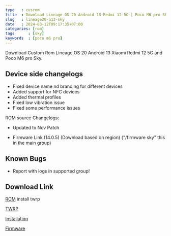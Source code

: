 ```yaml
---
type   : cusrom
title  : Download Lineage OS 20 Android 13 Redmi 12 5G | Poco M6 pro Sky
slug   : lineage20-a13-sky
date   : 2024-03-12T09:17:35+07:00
categories: [rom]
tags      : [sky]
keywords  : [poco m6 pro]
---
```


Download Custom Rom Lineage OS 20 Android 13 Xiaomi Redmi 12 5G and Poco M6 pro Sky.

## Device side changelogs
- Fixed device name nd branding for different devices
- Added support for NFC devices
- Added thermal profiles 
- Fixed low vibration issue
- Fixed some performance issues

ROM source Changelogs: 
- Updated to Nov Patch

- Firmware Link (14.0.5)
(Download based on region)
("/firmware sky" this in the main group)

## Known Bugs
- Report with logs in supported group!


## Download Link
[ROM](https://sourceforge.net/projects/redmi12-sky/files/lineage-20.0-20231119-UNOFFICIAL-sky.zip/download) install twrp

[TWRP](https://sourceforge.net/projects/sheshu/files/sky/TWRP/)

[Installation](https://telegra.ph/Flashing-Guide-for-Lineage-OS-200-09-13)

[Firmware](https://xiaomifirmwareupdater.com/archive/firmware/sky/)
